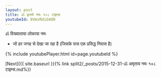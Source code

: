 ```yaml
---
layout: post
title: ॐ कृतये नमः १०८ टाइम्स
youtubeId: 8VmvRdiG4O0
---
```

 
 
 ॐ विख्याताया लोकाया नमः  
 
 -  जो हर जगह से देखा जा रहा है (जिसके पास एक प्रसिद्ध निवास है) 
 
  
 
  
 
 
 
 
 
 


{% include youtubePlayer.html id=page.youtubeId %}
 
[Next]({{ site.baseurl }}{% link  split2/_posts/2015-12-31-ॐ अमृताय नमः १०८ टाइम्स.md%})
 
